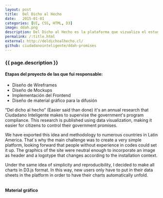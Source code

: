 ```yaml
---
layout: post
title:  Del Dicho al Hecho
date:   2015-01-01
categories: [UI, CSS, HTML, D3]
image: ddah.png
description: Del Dicho al Hecho es la plataforma que vizualiza el estudio de Ciudadano Inteligente que realiza un análisis detallado de las promesas establecidas por el Gobierno y una revisión del estado de cumplimiento legislativo y administrativo de éstas.
permalink: /:title.html
external: http://deldichoalhecho.cl/
github: ciudadanointeligente/ddah-promises
---
```

### {{ page.description }}

<h4>Etapas del proyecto de las que fui responsable:</h4>
<ul class="list-unstyled linea">
  <li>Diseño de Wireframes</li>
  <li>Diseño de Mockups</li>
  <li>Implementación del Frontend</li>
  <li>Diseño de material gráfico para la difusión</li>
</ul>

“Del dicho al hecho” (Easier said than done) it's an annual research that Ciudadano Inteligente makes to supervise the government's program compliance. This research is published using data visualization, making it easier for citizens to control their government promises.

We have exported this idea and methodology to numerous countries in Latin America. That´s why the main challenge was to create a very simple platform, looking forward that people without experience in codes could set it up. The graphics of the site were neutral enough to incorporate an image as header and a logotype that changes according to the installation context.

Under the same idea of simplicity and reproducibility,  I decided to make all charts in D3.js format. In this way, new users only have to put in their data sheets in the platform in order to have their charts automatically unfold.

<img alt="" src="{{ site.baseurl }}img/content/ddah/01.png" class="img-responsive">

<h4>Material gráfico</h4>
<div class="row">
<div class="col-md-4"><img alt="" src="{{ site.baseurl }}img/content/ddah/d01.png" class=""></div>
<div class="col-md-4"><img alt="" src="{{ site.baseurl }}img/content/ddah/dif02.png" class="img-responsive"></div>
<div class="col-md-4"><img alt="" src="{{ site.baseurl }}img/content/ddah/d03.png" class="img-responsive"></div>
</div>
